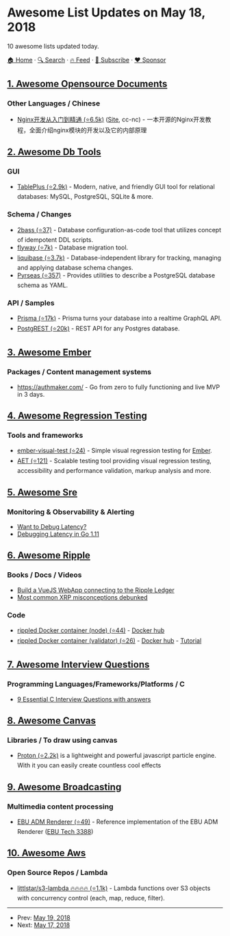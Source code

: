 # Awesome List Updates on May 18, 2018

10 awesome lists updated today.

[🏠 Home](/README.md) · [🔍 Search](https://www.trackawesomelist.com/search/) · [🔥 Feed](https://www.trackawesomelist.com/rss.xml) · [📮 Subscribe](https://trackawesomelist.us17.list-manage.com/subscribe?u=d2f0117aa829c83a63ec63c2f&id=36a103854c) · [❤️  Sponsor](https://github.com/sponsors/theowenyoung)



## [1. Awesome Opensource Documents](/content/44bits/awesome-opensource-documents/README.md)

### Other Languages / Chinese

*   [Nginx开发从入门到精通 (⭐6.5k)](https://github.com/taobao/nginx-book) ([Site](http://tengine.taobao.org/book/), cc-nc) - 一本开源的Nginx开发教程，全面介绍nginx模块的开发以及它的内部原理

## [2. Awesome Db Tools](/content/mgramin/awesome-db-tools/README.md)

### GUI

*   [TablePlus (⭐2.9k)](https://github.com/TablePlus/TablePlus) - Modern, native, and friendly GUI tool for relational databases: MySQL, PostgreSQL, SQLite & more.

### Schema / Changes

*   [2bass (⭐37)](https://github.com/CourseOrchestra/2bass) - Database configuration-as-code tool that utilizes concept of idempotent DDL scripts.
*   [flyway (⭐7k)](https://github.com/flyway/flyway) - Database migration tool.
*   [liquibase (⭐3.7k)](https://github.com/liquibase/liquibase) - Database-independent library for tracking, managing and applying database schema changes.
*   [Pyrseas (⭐357)](https://github.com/perseas/Pyrseas) - Provides utilities to describe a PostgreSQL database schema as YAML.

### API / Samples

*   [Prisma (⭐17k)](https://github.com/prismagraphql/prisma) -  Prisma turns your database into a realtime GraphQL API.
*   [PostgREST (⭐20k)](https://github.com/PostgREST/postgrest) - REST API for any Postgres database.

## [3. Awesome Ember](/content/ember-community-russia/awesome-ember/README.md)

### Packages / Content management systems

*   <https://authmaker.com/> -  Go from zero to fully functioning and live MVP in 3 days.

## [4. Awesome Regression Testing](/content/mojoaxel/awesome-regression-testing/README.md)

### Tools and frameworks

*   [ember-visual-test (⭐24)](https://github.com/Cropster/ember-visual-test) - Simple visual regression testing for [Ember](https://emberjs.com/).
*   [AET (⭐121)](https://github.com/Cognifide/aet) - Scalable testing tool providing visual regression testing, accessibility and performance validation, markup analysis and more.

## [5. Awesome Sre](/content/dastergon/awesome-sre/README.md)

### Monitoring & Observability & Alerting

*   [Want to Debug Latency?](https://medium.com/observability/want-to-debug-latency-7aa48ecbe8f7)
*   [Debugging Latency in Go 1.11](https://medium.com/observability/debugging-latency-in-go-1-11-9f97a7910d68)

## [6. Awesome Ripple](/content/vhpoet/awesome-ripple/README.md)

### Books / Docs / Videos

*   [Build a VueJS WebApp connecting to the Ripple Ledger](https://itnext.io/develop-awesome-webapps-using-vuejs-webpack-bda08ebb691c)
*   [Most common XRP misconceptions debunked](https://fudbingo.com)

### Code

*   [rippled Docker container (node) (⭐44)](https://github.com/WietseWind/docker-rippled) - [Docker hub](https://hub.docker.com/r/xrptipbot/rippled/)
*   [rippled Docker container (validator) (⭐26)](https://github.com/WietseWind/docker-rippled-validator) - [Docker hub](https://hub.docker.com/r/xrptipbot/rippledvalidator/) - [Tutorial](https://medium.com/@WietseWind/how-to-run-a-ripple-validator-digitalocean-7e5fca1c3d77)

## [7. Awesome Interview Questions](/content/DopplerHQ/awesome-interview-questions/README.md)

### Programming Languages/Frameworks/Platforms / C

*   [9 Essential C Interview Questions with answers](https://www.toptal.com/c/interview-questions)

## [8. Awesome Canvas](/content/raphamorim/awesome-canvas/README.md)

### Libraries / To draw using canvas

*   [Proton (⭐2.2k)](https://github.com/a-jie/Proton) is a lightweight and powerful javascript particle engine. With it you can easily create countless cool effects

## [9. Awesome Broadcasting](/content/ebu/awesome-broadcasting/README.md)

### Multimedia content processing

*   [EBU ADM Renderer (⭐49)](https://github.com/ebu/ebu_adm_renderer) - Reference implementation of the EBU ADM Renderer ([EBU Tech 3388](https://tech.ebu.ch/publications/tech3388))

## [10. Awesome Aws](/content/donnemartin/awesome-aws/README.md)

### Open Source Repos / Lambda

*   [littlstar/s3-lambda :fire::fire::fire::fire: (⭐1.1k)](https://github.com/littlstar/s3-lambda) - Lambda functions over S3 objects with concurrency control (each, map, reduce, filter).

---

- Prev: [May 19, 2018](/content/2018/05/19/README.md)
- Next: [May 17, 2018](/content/2018/05/17/README.md)